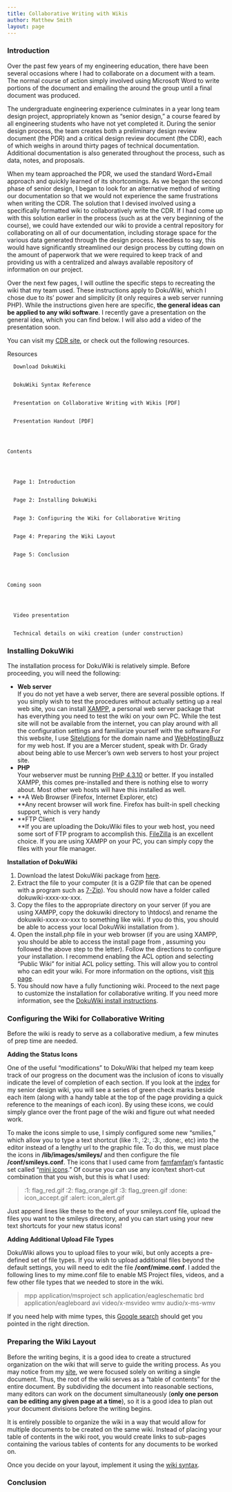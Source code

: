 ```yaml
---
title: Collaborative Writing with Wikis
author: Matthew Smith
layout: page
---
```

### Introduction

Over the past few years of my engineering education, there have been several occasions where I had to collaborate on a document with a team. The normal course of action simply involved using Microsoft Word to write portions of the document and emailing the around the group until a final document was produced.

The undergraduate engineering experience culminates in a year long team design project, appropriately known as &#8220;senior design,&#8221; a course feared by all engineering students who have not yet completed it. During the senior design process, the team creates both a preliminary design review document (the PDR) and a critical design review document (the CDR), each of which weighs in around thirty pages of technical documentation. Additional documentation is also generated throughout the process, such as data, notes, and proposals.

When my team approached the PDR, we used the standard Word+Email approach and quickly learned of its shortcomings. As we began the second phase of senior design, I began to look for an alternative method of writing our documentation so that we would not experience the same frustrations when writing the CDR. The solution that I devised involved using a specifically formatted wiki to collaboratively write the CDR. If I had come up with this solution earlier in the process (such as at the very beginning of the course), we could have extended our wiki to provide a central repository for collaborating on all of our documentation, including storage space for the various data generated through the design process. Needless to say, this would have significantly streamlined our design process by cutting down on the amount of paperwork that we were required to keep track of and providing us with a centralized and always available repository of information on our project.

Over the next few pages, I will outline the specific steps to recreating the wiki that my team used. These instructions apply to DokuWiki, which I chose due to its&#8217; power and simplicity (it only requires a web server running PHP). While the instructions given here are specific, **the general ideas can be applied to any wiki software**. I recently gave a presentation on the general idea, which you can find below. I will also add a video of the presentation soon.

You can visit my [CDR site][1], or check out the following resources.


  Resources 
    
      Download DokuWiki
    
    
      DokuWiki Syntax Reference
    
    
      Presentation on Collaborative Writing with Wikis [PDF]
    
    
      Presentation Handout [PDF]
    
  
  
  
    Contents
  
  
  
    
      Page 1: Introduction
    
    
      Page 2: Installing DokuWiki
    
    
      Page 3: Configuring the Wiki for Collaborative Writing
    
    
      Page 4: Preparing the Wiki Layout
    
    
      Page 5: Conclusion
    
  
  
  
    Coming soon
  
  
  
    
      Video presentation
    
    
      Technical details on wiki creation (under construction)
    
  




### Installing DokuWiki

The installation process for DokuWiki is relatively simple. Before proceeding, you will need the following:

*   **Web server**  
    If you do not yet have a web server, there are several possible options. If you simply wish to test the procedures without actually setting up a real web site, you can install [XAMPP][2], a personal web server package that has everything you need to test the wiki on your own PC. While the test site will not be available from the internet, you can play around with all the configuration settings and familiarize yourself with the software.For this website, I use [Sitelutions][3] for the domain name and [WebHostingBuzz][4] for my web host. If you are a Mercer student, speak with Dr. Grady about being able to use Mercer&#8217;s own web servers to host your project site.
*   **PHP**  
    Your webserver must be running [PHP 4.3.10][5] or better. If you installed XAMPP, this comes pre-installed and there is nothing else to worry about. Most other web hosts will have this installed as well.
*   **A Web Browser (Firefox, Internet Explorer, etc)  
    **Any recent browser will work fine. Firefox has built-in spell checking support, which is very handy
*   **FTP Client  
    **If you are uploading the DokuWiki files to your web host, you need some sort of FTP program to accomplish this. [FileZilla][6] is an excellent choice. If you are using XAMPP on your PC, you can simply copy the files with your file manager.

**Installation of DokuWiki**

1.  Download the latest DokuWiki package from [here][7].
2.  Extract the file to your computer (it is a GZIP file that can be opened with a program such as [7-Zip][8]). You should now have a folder called dokuwiki-xxxx-xx-xxx.
3.  Copy the files to the appropriate directory on your server (if you are using XAMPP, copy the dokuwiki directory to \htdocs\ and rename the dokuwiki-xxxx-xx-xxx to something like wiki. If you do this, you should be able to access your local DokuWiki installation from ).
4.  Open the install.php file in your web browser (if you are using XAMPP, you should be able to access the install page from , assuming you followed the above step to the letter). Follow the directions to configure your installation. I recommend enabling the ACL option and selecting &#8220;Public Wiki&#8221; for initial ACL policy setting. This will allow you to control who can edit your wiki. For more information on the options, visit [this page][9].
5.  You should now have a fully functioning wiki. Proceed to the next page to customize the installation for collaborative writing. If you need more information, see the [DokuWiki install instructions][10].



### Configuring the Wiki for Collaborative Writing

Before the wiki is ready to serve as a collaborative medium, a few minutes of prep time are needed.

**Adding the Status Icons**

One of the useful &#8220;modifications&#8221; to DokuWiki that helped my team keep track of our progress on the document was the inclusion of icons to visually indicate the level of completion of each section. If you look at the [index][11] for my senior design wiki, you will see a series of green check marks beside each item (along with a handy table at the top of the page providing a quick reference to the meanings of each icon). By using these icons, we could simply glance over the front page of the wiki and figure out what needed work.

To make the icons simple to use, I simply configured some new &#8220;smilies,&#8221; which allow you to type a text shortcut (like :1:, :2:, :3:, :done:, etc) into the editor instead of a lengthy url to the graphic file. To do this, we must place the icons in **/lib/images/smileys/** and then configure the file **/conf/smileys.conf**. The icons that I used came from [famfamfam][12]&#8216;s fantastic set called &#8220;[mini icons][13].&#8221; Of course you can use any icon/text short-cut combination that you wish, but this is what I used:

> :1:	flag_red.gif
:2:	flag_orange.gif
:3:	flag_green.gif
:done:	icon_accept.gif
:alert:	icon_alert.gif

Just append lines like these to the end of your smileys.conf file, upload the files you want to the smileys directory, and you can start using your new text shortcuts for your new status icons!

**Adding Additional Upload File Types**

DokuWiki allows you to upload files to your wiki, but only accepts a pre-defined set of file types. If you wish to upload additional files beyond the default settings, you will need to edit the file **/conf/mime.conf**. I added the following lines to my mime.conf file to enable MS Project files, videos, and a few other file types that we needed to store in the wiki.

> mpp	application/msproject
sch	application/eagleschematic
brd	application/eagleboard
avi	video/x-msvideo
wmv	audio/x-ms-wmv

If you need help with mime types, this [Google search][14] should get you pointed in the right direction.  


### Preparing the Wiki Layout

Before the writing begins, it is a good idea to create a structured organization on the wiki that will serve to guide the writing process. As you may notice from my [site][15], we were focused solely on writing a single document. Thus, the root of the wiki serves as a &#8220;table of contents&#8221; for the entire document. By subdividing the document into reasonable sections, many editors can work on the document simultaneously (**only one person can be editing any given page at a time**), so it is a good idea to plan out your document divisions before the writing begins.

It is entirely possible to organize the wiki in a way that would allow for multiple documents to be created on the same wiki. Instead of placing your table of contents in the wiki root, you would create links to sub-pages containing the various tables of contents for any documents to be worked on.

Once you decide on your layout, implement it using the [wiki syntax][16].



### Conclusion

 [1]: http://digivation.net/senior_design/
 [2]: http://www.apachefriends.org/en/xampp.html
 [3]: http://www.sitelutions.com/
 [4]: http://www.webhostingbuzz.com
 [5]: http://www.php.net/
 [6]: http://filezilla-project.org/
 [7]: http://www.splitbrain.org/projects/dokuwiki
 [8]: http://www.7-zip.org/
 [9]: http://wiki.splitbrain.org/wiki:installer
 [10]: http://wiki.splitbrain.org/wiki:install
 [11]: /senior-design
 [12]: http://www.famfamfam.com/
 [13]: http://www.famfamfam.com/lab/icons/mini/
 [14]: http://www.google.com/search?q=mime+types
 [15]: /senior_design
 [16]: http://wiki.splitbrain.org/wiki:syntax
